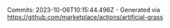 Commits: 2023-10-06T10:15:44.496Z - Generated via https://github.com/marketplace/actions/artificial-grass
<br>
